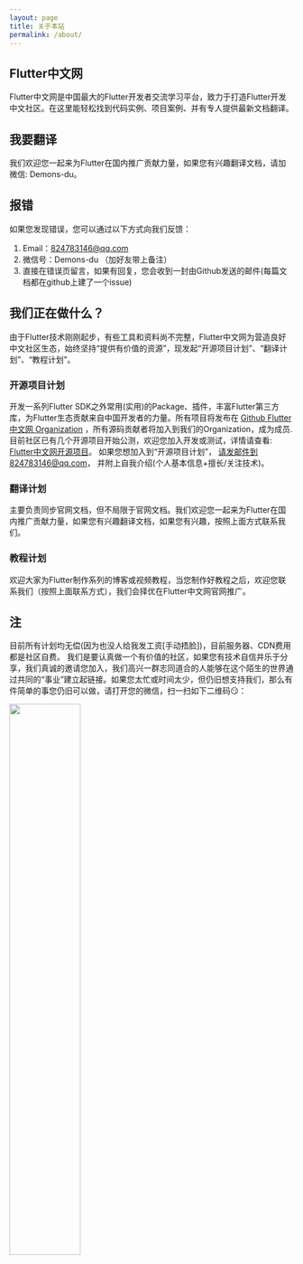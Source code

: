 ```yaml
---
layout: page
title: 关于本站
permalink: /about/
---
```


## Flutter中文网

Flutter中文网是中国最大的Flutter开发者交流学习平台，致力于打造Flutter开发中文社区。在这里能轻松找到代码实例、项目案例、并有专人提供最新文档翻译。

## 我要翻译

我们欢迎您一起来为Flutter在国内推广贡献力量，如果您有兴趣翻译文档，请加微信: Demons-du。

## 报错

如果您发现错误，您可以通过以下方式向我们反馈：

1. Email：824783146@qq.com
2. 微信号：Demons-du （加好友带上备注）
3. 直接在错误页留言，如果有回复，您会收到一封由Github发送的邮件(每篇文档都在github上建了一个issue)

## 我们正在做什么？

由于Flutter技术刚刚起步，有些工具和资料尚不完整，Flutter中文网为营造良好中文社区生态，始终坚持“提供有价值的资源”，现发起“开源项目计划”、“翻译计划”、“教程计划”。

### 开源项目计划

开发一系列Flutter SDK之外常用(实用)的Package、插件，丰富Flutter第三方库，为Flutter生态贡献来自中国开发者的力量。所有项目将发布在 [Github Flutter中文网 Organization](https://github.com/flutterdart/) ，所有源码贡献者将加入到我们的Organization，成为成员.  目前社区已有几个开源项目开始公测，欢迎您加入开发或测试，详情请查看: [Flutter中文网开源项目](/opensource.html)。 如果您想加入到“开源项目计划”， 请发邮件到824783146@qq.com， 并附上自我介绍(个人基本信息+擅长/关注技术)。

### 翻译计划

主要负责同步官网文档，但不局限于官网文档。我们欢迎您一起来为Flutter在国内推广贡献力量，如果您有兴趣翻译文档，如果您有兴趣，按照上面方式联系我们。

### 教程计划

欢迎大家为Flutter制作系列的博客或视频教程，当您制作好教程之后，欢迎您联系我们（按照上面联系方式），我们会择优在Flutter中文网官网推广。

## 注

目前所有计划均无偿(因为也没人给我发工资[手动捂脸])，目前服务器、CDN费用都是社区自费。 我们是要认真做一个有价值的社区，如果您有技术自信并乐于分享，我们真诚的邀请您加入，我们高兴一群志同道合的人能够在这个陌生的世界通过共同的“事业”建立起链接。如果您太忙或时间太少，但仍旧想支持我们，那么有件简单的事您仍旧可以做，请打开您的微信，扫一扫如下二维码😏：

<img src="/images/pay.jpg" style="width:50%">






